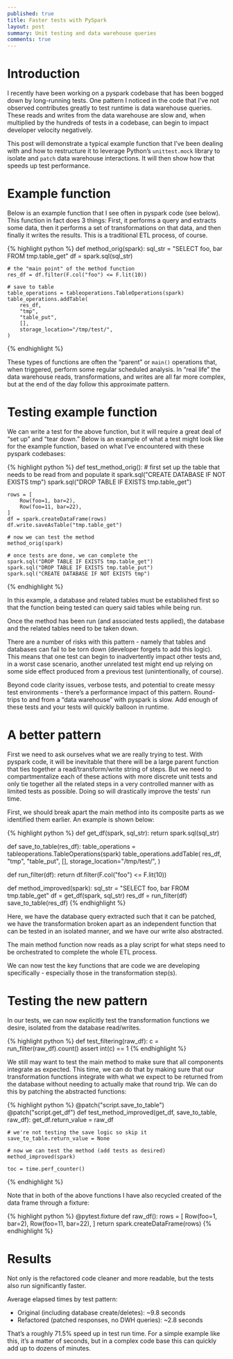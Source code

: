 ```yaml
---
published: true
title: Faster tests with PySpark
layout: post
summary: Unit testing and data warehouse queries
comments: true
---
```



# Introduction

I recently have been working on a pyspark codebase that has been bogged down by long-running tests. One pattern I noticed in the code that I’ve not observed contributes greatly to test runtime is data warehouse queries. These reads and writes from the data warehouse are slow and, when multiplied by the hundreds of tests in a codebase, can begin to impact developer velocity negatively.

This post will demonstrate a typical example function that I’ve been dealing with and how to restructure it to leverage Python’s `unittest.mock` library to isolate and `patch` data warehouse interactions. It will then show how that speeds up test performance.

# Example function

Below is an example function that I see often in pyspark code (see below). This function in fact does 3 things: First, it performs a query and extracts some data, then it performs a set of transformations on that data, and then finally it writes the results. This is a traditional ETL process, of course.

{% highlight python %}
def method_orig(spark):
    sql_str = "SELECT foo, bar FROM tmp.table_get"
    df = spark.sql(sql_str)

    # the "main point" of the method function
    res_df = df.filter(F.col("foo") <= F.lit(10))

    # save to table
    table_operations = tableoperations.TableOperations(spark)
    table_operations.addTable(
        res_df,
        "tmp",
        "table_put",
        [],
        storage_location="/tmp/test/",
    )
{% endhighlight %}

These types of functions are often the “parent” or `main()` operations that, when triggered, perform some regular scheduled analysis. In “real life” the data warehouse reads, transformations, and writes are all far more complex, but at the end of the day follow this approximate pattern.

# Testing example function

We can write a test for the above function, but it will require a great deal of “set up” and “tear down.” Below is an example of what a test might look like for the example function, based on what I’ve encountered with these pyspark codebases:

{% highlight python %}
def test_method_orig():
    # first set up the table that needs to be read from and populate it
    spark.sql("CREATE DATABASE IF NOT EXISTS tmp")
    spark.sql("DROP TABLE IF EXISTS tmp.table_get")

    rows = [
        Row(foo=1, bar=2),
        Row(foo=11, bar=22),
    ]
    df = spark.createDataFrame(rows)
    df.write.saveAsTable("tmp.table_get")

    # now we can test the method
    method_orig(spark)

    # once tests are done, we can complete the 
    spark.sql("DROP TABLE IF EXISTS tmp.table_get")
    spark.sql("DROP TABLE IF EXISTS tmp.table_put")
    spark.sql("CREATE DATABASE IF NOT EXISTS tmp")
{% endhighlight %}

In this example, a database and related tables must be established first so that the function being tested can query said tables while being run.

Once the method has been run (and associated tests applied), the database and the related tables need to be taken down.

There are a number of risks with this pattern - namely that tables and databases can fail to be torn down (developer forgets to add this logic). This means that one test can begin to inadvertently impact other tests and, in a worst case scenario, another unrelated test might end up relying on some side effect produced from a previous test (unintentionally, of course).

Beyond code clarity issues, verbose tests, and potential to create messy test environments - there’s a performance impact of this pattern. Round-trips to and from a “data warehouse” with pyspark is slow. Add enough of these tests and your tests will quickly balloon in runtime.

# A better pattern

First we need to ask ourselves what we are really trying to test. With pyspark code, it will be inevitable that there will be a large parent function that ties together a read/transform/write string of steps. But we need to compartmentalize each of these actions with more discrete unit tests and only tie together all the related steps in a very controlled manner with as limited tests as possible. Doing so will drastically improve the tests’ run time.

First, we should break apart the main method into its composite parts as we identified them earlier. An example is shown below:

{% highlight python %}
def get_df(spark, sql_str):
    return spark.sql(sql_str)


def save_to_table(res_df):
    table_operations = tableoperations.TableOperations(spark)
    table_operations.addTable(
        res_df,
        "tmp",
        "table_put",
        [],
        storage_location="/tmp/test/",
    )


def run_filter(df):
    return df.filter(F.col("foo") <= F.lit(10))


def method_improved(spark):
    sql_str = "SELECT foo, bar FROM tmp.table_get"
    df = get_df(spark, sql_str)
    res_df = run_filter(df)
    save_to_table(res_df)
{% endhighlight %}

Here, we have the database query extracted such that it can be patched, we have the transformation broken apart as an independent function that can be tested in an isolated manner, and we have our write also abstracted.

The main method function now reads as a play script for what steps need to be orchestrated to complete the whole ETL process.

We can now test the key functions that are code we are developing specifically - especially those in the transformation step(s).

# Testing the new pattern

In our tests, we can now explicitly test the transformation functions we desire, isolated from the database read/writes.

{% highlight python %}
def test_filtering(raw_df):
    c = run_filter(raw_df).count()
    assert int(c) == 1
{% endhighlight %}

We still may want to test the main method to make sure that all components integrate as expected. This time, we can do that by making sure that our transformation functions integrate with what we expect to be returned from the database without needing to actually make that round trip. We can do this by patching the abstracted functions:

{% highlight python %}
@patch("script.save_to_table")
@patch("script.get_df")
def test_method_improved(get_df, save_to_table, raw_df):
    get_df.return_value = raw_df

    # we're not testing the save logic so skip it
    save_to_table.return_value = None

    # now we can test the method (add tests as desired)
    method_improved(spark)

    toc = time.perf_counter()
{% endhighlight %}

Note that in both of the above functions I have also recycled created of the data frame through a fixture:

{% highlight python %}
@pytest.fixture
def raw_df():
    rows = [
        Row(foo=1, bar=2),
        Row(foo=11, bar=22),
    ]
    return spark.createDataFrame(rows)
{% endhighlight %}

# Results

Not only is the refactored code cleaner and more readable, but the tests also run significantly faster.

Average elapsed times by test pattern:
- Original (including database create/deletes): ~9.8 seconds
- Refactored (patched responses, no DWH queries): ~2.8 seconds

That’s a roughly 71.5% speed up in test run time. For a simple example like this, it’s a matter of seconds, but in a complex code base this can quickly add up to dozens of minutes.
